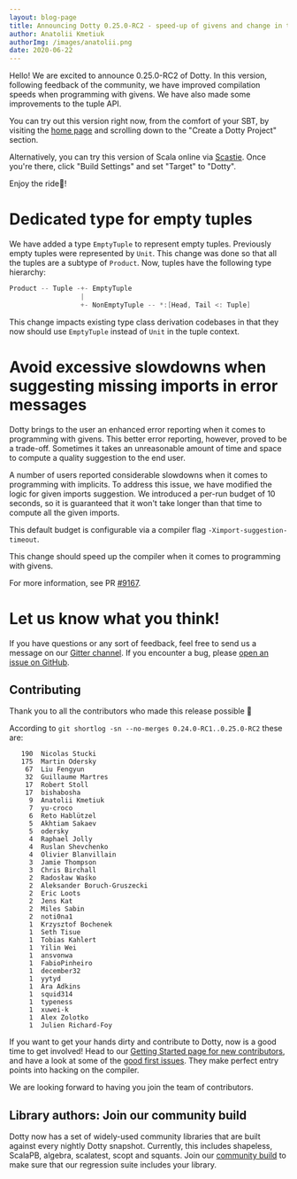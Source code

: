 ```yaml
---
layout: blog-page
title: Announcing Dotty 0.25.0-RC2 - speed-up of givens and change in the tuple API
author: Anatolii Kmetiuk
authorImg: /images/anatolii.png
date: 2020-06-22
---
```


Hello! We are excited to announce 0.25.0-RC2 of Dotty. In this version, following feedback of the community, we have improved compilation speeds when programming with givens. We have also made some improvements to the tuple API.

You can try out this version right now, from the comfort of your SBT, by visiting the [home page](https://dotty.epfl.ch/) and scrolling down to the "Create a Dotty Project" section.

Alternatively, you can try this version of Scala online via [Scastie](https://scastie.scala-lang.org/). Once you're there, click "Build Settings" and set "Target" to "Dotty".

Enjoy the ride🚀!

<!--more-->
# Dedicated type for empty tuples
We have added a type `EmptyTuple` to represent empty tuples. Previously empty tuples were represented by `Unit`. This change was done so that all the tuples are a subtype of `Product`. Now, tuples have the following type hierarchy:

```scala
Product -- Tuple -+- EmptyTuple
                  |
                  +- NonEmptyTuple -- *:[Head, Tail <: Tuple]
```

This change impacts existing type class derivation codebases in that they now should use `EmptyTuple` instead of `Unit` in the tuple context.

# Avoid excessive slowdowns when suggesting missing imports in error messages
Dotty brings to the user an enhanced error reporting when it comes to programming with givens. This better error reporting, however, proved to be a trade-off. Sometimes it takes an unreasonable amount of time and space to compute a quality suggestion to the end user.

A number of users reported considerable slowdowns when it comes to programming with implicits. To address this issue, we have modified the logic for given imports suggestion. We introduced a per-run budget of 10 seconds, so it is guaranteed that it won't take longer than that time to compute all the given imports.

This default budget is configurable via a compiler flag `-Ximport-suggestion-timeout`.

This change should speed up the compiler when it comes to programming with givens.

For more information, see PR [#9167](https://github.com/scala/scala3/pull/9167).

# Let us know what you think!

If you have questions or any sort of feedback, feel free to send us a message on our
[Gitter channel](https://gitter.im/lampepfl/dotty). If you encounter a bug, please
[open an issue on GitHub](https://github.com/scala/scala3/issues/new).

## Contributing
Thank you to all the contributors who made this release possible 🎉

According to `git shortlog -sn --no-merges 0.24.0-RC1..0.25.0-RC2` these are:

```
   190  Nicolas Stucki
   175  Martin Odersky
    67  Liu Fengyun
    32  Guillaume Martres
    17  Robert Stoll
    17  bishabosha
     9  Anatolii Kmetiuk
     7  yu-croco
     6  Reto Hablützel
     5  Akhtiam Sakaev
     5  odersky
     4  Raphael Jolly
     4  Ruslan Shevchenko
     4  Olivier Blanvillain
     3  Jamie Thompson
     3  Chris Birchall
     2  Radosław Waśko
     2  Aleksander Boruch-Gruszecki
     2  Eric Loots
     2  Jens Kat
     2  Miles Sabin
     2  noti0na1
     1  Krzysztof Bochenek
     1  Seth Tisue
     1  Tobias Kahlert
     1  Yilin Wei
     1  ansvonwa
     1  FabioPinheiro
     1  december32
     1  yytyd
     1  Ara Adkins
     1  squid314
     1  typeness
     1  xuwei-k
     1  Alex Zolotko
     1  Julien Richard-Foy
```

If you want to get your hands dirty and contribute to Dotty, now is a good time to get involved!
Head to our [Getting Started page for new contributors](https://dotty.epfl.ch/docs/contributing/getting-started.html),
and have a look at some of the [good first issues](https://github.com/scala/scala3/issues?q=is%3Aissue+is%3Aopen+label%3Aexp%3Anovice).
They make perfect entry points into hacking on the compiler.

We are looking forward to having you join the team of contributors.

## Library authors: Join our community build

Dotty now has a set of widely-used community libraries that are built against every nightly Dotty
snapshot. Currently, this includes shapeless, ScalaPB, algebra, scalatest, scopt and squants.
Join our [community build](https://github.com/scala/scala3/tree/main/community-build)
to make sure that our regression suite includes your library.

[Scastie]: https://scastie.scala-lang.org/?target=dotty

[@odersky]: https://github.com/odersky
[@DarkDimius]: https://github.com/DarkDimius
[@smarter]: https://github.com/smarter
[@felixmulder]: https://github.com/felixmulder
[@nicolasstucki]: https://github.com/nicolasstucki
[@liufengyun]: https://github.com/liufengyun
[@OlivierBlanvillain]: https://github.com/OlivierBlanvillain
[@biboudis]: https://github.com/biboudis
[@allanrenucci]: https://github.com/allanrenucci
[@Blaisorblade]: https://github.com/Blaisorblade
[@Duhemm]: https://github.com/Duhemm
[@AleksanderBG]: https://github.com/AleksanderBG
[@milessabin]: https://github.com/milessabin
[@anatoliykmetyuk]: https://github.com/anatoliykmetyuk
